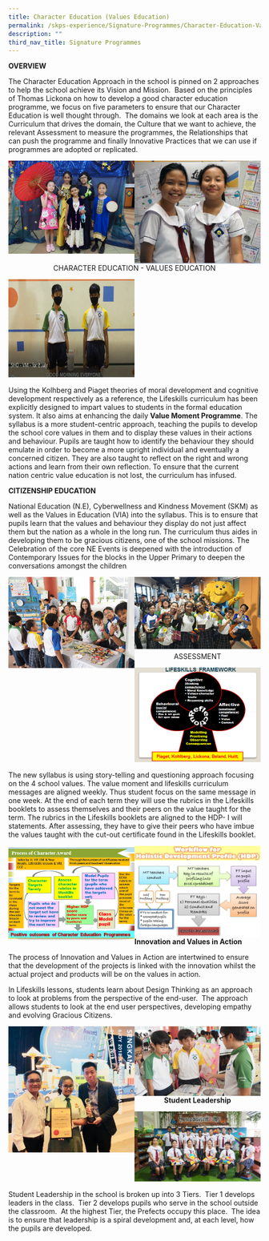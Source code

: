 ```yaml
---
title: Character Education (Values Education)
permalink: /skps-experience/Signature-Programmes/Character-Education-Values-Education
description: ""
third_nav_title: Signature Programmes
---
```

**OVERVIEW**

The Character Education Approach in the school is pinned on 2 approaches to help the school achieve its Vision and Mission.  Based on the principles of Thomas Lickona on how to develop a good character education programme, we focus on five parameters to ensure that our Character Education is well thought through.  The domains we look at each area is the Curriculum that drives the domain, the Culture that we want to achieve, the relevant Assessment to measure the programmes, the Relationships that can push the programme and finally Innovative Practices that we can use if programmes are adopted or replicated.

<img src="/images/01.png" 
     style="width:50%;float:left">
		 <img src="/images/02.png" 
     style="width:50%;float:left">
		 
<center>
	
CHARACTER EDUCATION - VALUES EDUCATION
	
</center>

<img src="/images/03.png" 
     style="width:50%">

Using the Kolhberg and Piaget theories of moral development and cognitive development respectively as a reference, the Lifeskills curriculum has been explicitly designed to impart values to students in the formal education system. It also aims at enhancing the daily **Value Moment Programme**. The syllabus is a more student-centric approach, teaching the pupils to develop the school core values in them and to display these values in their actions and behaviour. Pupils are taught how to identify the behaviour they should emulate in order to become a more upright individual and eventually a concerned citizen. They are also taught to reflect on the right and wrong actions and learn from their own reflection. To ensure that the current nation centric value education is not lost, the curriculum has infused.

**CITIZENSHIP EDUCATION**

National Education (N.E), Cyberwellness and Kindness Movement (SKM) as well as the Values in Education (VIA) into the syllabus. This is to ensure that pupils learn that the values and behaviour they display do not just affect them but the nation as a whole in the long run. The curriculum thus aides in developing them to be gracious citizens, one of the school missions. The Celebration of the core NE Events is deepened with the introduction of Contemporary Issues for the blocks in the Upper Primary to deepen the conversations amongst the children

<img src="/images/04.png" 
     style="width:50%;float:left">
		 <img src="/images/05.png" 
     style="width:50%;float:left">
		 
<br><br><br><br><br><br><br><br>
		 
<center>
	
ASSESSMENT
	
</center>

<img src="/images/06.png" 
     style="width:50%">
		 
		 
The new syllabus is using story-telling and questioning approach focusing on the 4 school values. The value moment and lifeskills curriculum messages are aligned weekly. Thus student focus on the same message in one week. At the end of each term they will use the rubrics in the Lifeskills booklets to assess themselves and their peers on the value taught for the term. The rubrics in the Lifeskills booklets are aligned to the HDP- I will statements. After assessing, they have to give their peers who have imbue the values taught with the cut-out certificate found in the Lifeskills booklet.

<img src="/images/07.png" 
     style="width:50%;float:left">
		 <img src="/images/08.png" 
     style="width:50%;float:left">
		 
<br><br><br><br>

**Innovation and Values in Action**

The process of Innovation and Values in Action are intertwined to ensure that the development of the projects is linked with the innovation whilst the actual project and products will be on the values in action.

In Lifeskills lessons, students learn about Design Thinking as an approach to look at problems from the perspective of the end-user.  The approach allows students to look at the end user perspectives, developing empathy and evolving Gracious Citizens.

<img src="/images/09.png" 
     style="width:50%;float:left">
		 <img src="/images/10.png" 
     style="width:50%;float:left">
<br><br><br><br><br><br>

<center>
	
**Student Leadership**  
	
</center>

<img src="/images/11.png" 
     style="width:50%">

Student Leadership in the school is broken up into 3 Tiers.  Tier 1 develops leaders in the class.  Tier 2 develops pupils who serve in the school outside the classroom.  At the highest Tier, the Prefects occupy this place.  The idea is to ensure that leadership is a spiral development and, at each level, how the pupils are developed.